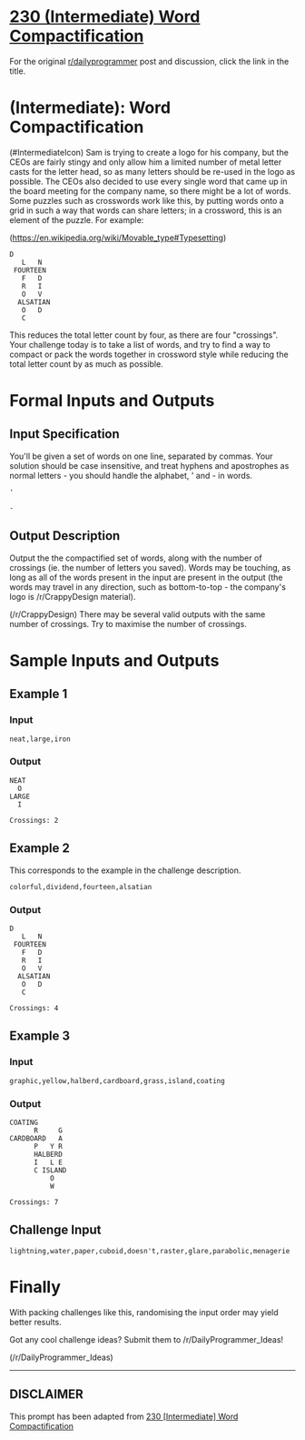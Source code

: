 # [230 (Intermediate) Word Compactification](https://www.reddit.com/r/dailyprogrammer/comments/3jd72z/20150901_challenge_230_intermediate_word/)

For the original [r/dailyprogrammer](https://www.reddit.com/r/dailyprogrammer/) post and discussion, click the link in the title.

#  (Intermediate): Word Compactification
(#IntermediateIcon)
Sam is trying to create a logo for his company, but the CEOs are fairly stingy and only allow him a limited number of metal letter casts for the letter head, so as many letters should be re-used in the logo as possible. The CEOs also decided to use every single word that came up in the board meeting for the company name, so there might be a lot of words. Some puzzles such as crosswords work like this, by putting words onto a grid in such a way that words can share letters; in a crossword, this is an element of the puzzle. For example:

(https://en.wikipedia.org/wiki/Movable_type#Typesetting)

```
D
   L   N
 FOURTEEN
   F   D
   R   I
   O   V
  ALSATIAN
   O   D
   C
```
This reduces the total letter count by four, as there are four "crossings". Your challenge today is to take a list of words, and try to find a way to compact or pack the words together in crossword style while reducing the total letter count by as much as possible.

# Formal Inputs and Outputs
## Input Specification
You'll be given a set of words on one line, separated by commas. Your solution should be case insensitive, and treat hyphens and apostrophes as normal letters - you should handle the alphabet, ' and - in words. 


```
'
```

```
-
```
## Output Description
Output the the compactified set of words, along with the number of crossings (ie. the number of letters you saved). Words may be touching, as long as all of the words present in the input are present in the output (the words may travel in any direction, such as bottom-to-top - the company's logo is /r/CrappyDesign material).

(/r/CrappyDesign)
There may be several valid outputs with the same number of crossings. Try to maximise the number of crossings.

# Sample Inputs and Outputs
## Example 1
### Input

```
neat,large,iron
```
### Output

```
NEAT
  O
LARGE
  I

Crossings: 2
```
## Example 2
This corresponds to the example in the challenge description.


```
colorful,dividend,fourteen,alsatian
```
### Output

```
D
   L   N
 FOURTEEN
   F   D
   R   I
   O   V
  ALSATIAN
   O   D
   C

Crossings: 4
```
## Example 3
### Input

```
graphic,yellow,halberd,cardboard,grass,island,coating
```
### Output

```
COATING
      R     G
CARDBOARD   A
      P   Y R
      HALBERD
      I   L E
      C ISLAND
          O 
          W

Crossings: 7
```
## Challenge Input

```
lightning,water,paper,cuboid,doesn't,raster,glare,parabolic,menagerie
```
# Finally
With packing challenges like this, randomising the input order may yield better results.

Got any cool challenge ideas? Submit them to /r/DailyProgrammer_Ideas!

(/r/DailyProgrammer_Ideas)

----
## **DISCLAIMER**
This prompt has been adapted from [230 [Intermediate] Word Compactification](https://www.reddit.com/r/dailyprogrammer/comments/3jd72z/20150901_challenge_230_intermediate_word/
)
